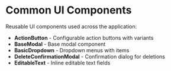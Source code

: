# Common UI Components

Reusable UI components used across the application:

- **ActionButton** - Configurable action buttons with variants
- **BaseModal** - Base modal component
- **BasicDropdown** - Dropdown menus with items
- **DeleteConfirmationModal** - Confirmation dialog for deletions  
- **EditableText** - Inline editable text fields